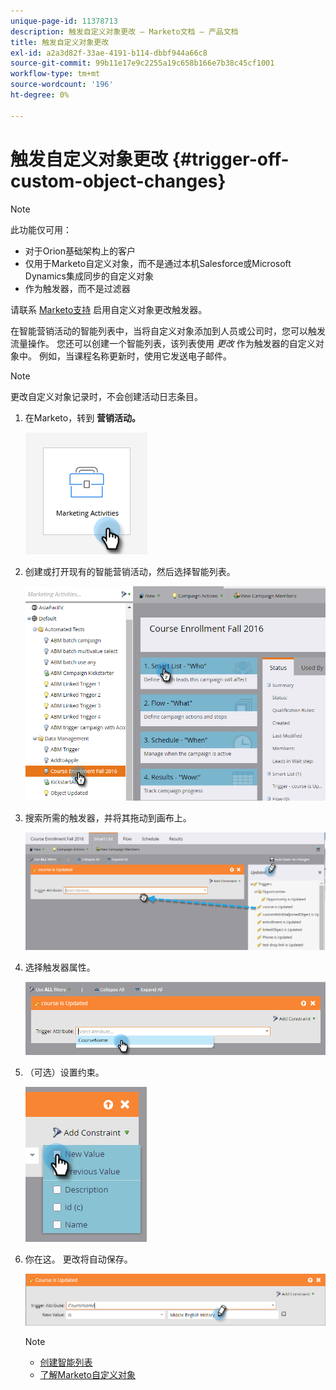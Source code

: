 ```yaml
---
unique-page-id: 11378713
description: 触发自定义对象更改 — Marketo文档 — 产品文档
title: 触发自定义对象更改
exl-id: a2a3d82f-33ae-4191-b114-dbbf944a66c8
source-git-commit: 99b11e17e9c2255a19c658b166e7b38c45cf1001
workflow-type: tm+mt
source-wordcount: '196'
ht-degree: 0%

---
```


# 触发自定义对象更改 {#trigger-off-custom-object-changes}

>[!NOTE]
>
>此功能仅可用：
>
>* 对于Orion基础架构上的客户
>* 仅用于Marketo自定义对象，而不是通过本机Salesforce或Microsoft Dynamics集成同步的自定义对象
>* 作为触发器，而不是过滤器
>
>请联系 [Marketo支持](https://nation.marketo.com/t5/Support/ct-p/Support) 启用自定义对象更改触发器。

在智能营销活动的智能列表中，当将自定义对象添加到人员或公司时，您可以触发流量操作。 您还可以创建一个智能列表，该列表使用 *更改* 作为触发器的自定义对象中。 例如，当课程名称更新时，使用它发送电子邮件。

>[!NOTE]
>
>更改自定义对象记录时，不会创建活动日志条目。

1. 在Marketo，转到 **营销活动。**

   ![](assets/trigger-off-custom-object-changes-1.png)

1. 创建或打开现有的智能营销活动，然后选择智能列表。

   ![](assets/trigger-off-custom-object-changes-2.png)

1. 搜索所需的触发器，并将其拖动到画布上。

   ![](assets/trigger-off-custom-object-changes-3.png)

1. 选择触发器属性。

   ![](assets/trigger-off-custom-object-changes-4.png)

1. （可选）设置约束。

   ![](assets/trigger-off-custom-object-changes-5.png)

1. 你在这。 更改将自动保存。

   ![](assets/trigger-off-custom-object-changes-6.png)

   >[!NOTE]
   >
   >* [创建智能列表](/help/marketo/product-docs/core-marketo-concepts/smart-lists-and-static-lists/creating-a-smart-list/create-a-smart-list.md)
   >* [了解Marketo自定义对象](/help/marketo/product-docs/administration/marketo-custom-objects/understanding-marketo-custom-objects.md)

